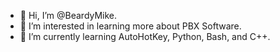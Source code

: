 - 👋 Hi, I’m @BeardyMike.
- 👀 I’m interested in learning more about PBX Software.
- 🌱 I’m currently learning AutoHotKey, Python, Bash, and C++.
